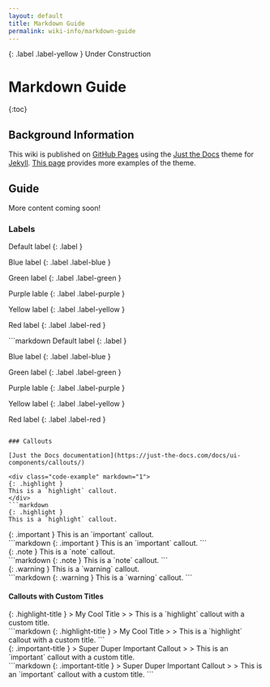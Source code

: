```yaml
---
layout: default
title: Markdown Guide
permalink: wiki-info/markdown-guide
---
```


{: .label .label-yellow }
Under Construction

# Markdown Guide

{:toc}

## Background Information

This wiki is published on [GitHub Pages](https://pages.github.com/) using the [Just the Docs](https://just-the-docs.com/) theme for [Jekyll](https://jekyllrb.com/). [This page](https://just-the-docs.github.io/just-the-docs-tests/docs/markdown/) provides more examples of the theme.

## Guide

More content coming soon!

### Labels

<div class="code-example" markdown="1">
Default label
{: .label }

Blue label
{: .label .label-blue }

Green label
{: .label .label-green }

Purple lable
{: .label .label-purple }

Yellow label
{: .label .label-yellow }

Red label
{: .label .label-red }
</div>
```markdown
Default label
{: .label }

Blue label
{: .label .label-blue }

Green label
{: .label .label-green }

Purple lable
{: .label .label-purple }

Yellow label
{: .label .label-yellow }

Red label
{: .label .label-red }
```

### Callouts

[Just the Docs documentation](https://just-the-docs.com/docs/ui-components/callouts/)

<div class="code-example" markdown="1">
{: .highlight }
This is a `highlight` callout.
</div>
```markdown
{: .highlight }
This is a `highlight` callout.
```

<div class="code-example" markdown="1">
{: .important }
This is an `important` callout.
</div>
```markdown
{: .important }
This is an `important` callout.
```

<div class="code-example" markdown="1">
{: .note }
This is a `note` callout.
</div>
```markdown
{: .note }
This is a `note` callout.
```

<div class="code-example" markdown="1">
{: .warning }
This is a `warning` callout.
</div>
```markdown
{: .warning }
This is a `warning` callout.
```

#### Callouts with Custom Titles

<div class="code-example" markdown="1">
{: .highlight-title }
> My Cool Title
>
> This is a `highlight` callout with a custom title.
</div>
```markdown
{: .highlight-title }
> My Cool Title
>
> This is a `highlight` callout with a custom title.
```

<div class="code-example" markdown="1">
{: .important-title }
> Super Duper Important Callout
>
> This is an `important` callout with a custom title.
</div>
```markdown
{: .important-title }
> Super Duper Important Callout
>
> This is an `important` callout with a custom title.
```
